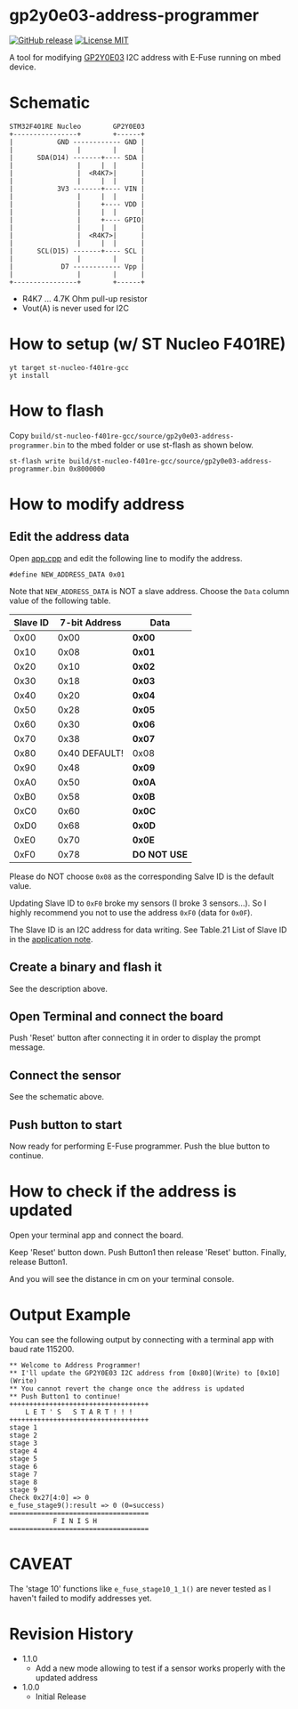 gp2y0e03-address-programmer
===

[![GitHub release](https://img.shields.io/github/release/dbaba/gp2y0e03-address-programmer.svg)](https://github.com/dbaba/gp2y0e03-address-programmer/releases/latest)
[![License MIT](https://img.shields.io/github/license/dbaba/gp2y0e03-address-programmer.svg)](http://opensource.org/licenses/MIT)

A tool for modifying [GP2Y0E03](http://www.sharp-world.com/products/device/lineup/data/pdf/datasheet/gp2y0e03_e.pdf) I2C address with E-Fuse running on mbed device.

# Schematic

    STM32F401RE Nucleo        GP2Y0E03
    +----------------+        +------+
    |           GND ------------ GND |
    |                |        |      |
    |      SDA(D14) -------+---- SDA |
    |                |     |  |      |
    |                |  <R4K7>|      |
    |                |     |  |      |
    |           3V3 -------+---- VIN |
    |                |     |  |      |
    |                |     +---- VDD |
    |                |     |  |      |
    |                |     +---- GPIO|
    |                |     |  |      |
    |                |  <R4K7>|      |
    |                |     |  |      |
    |      SCL(D15) -------+---- SCL |
    |                |        |      |
    |            D7 ------------ Vpp |
    |                |        |      |
    +----------------+        +------+

 * R4K7 ... 4.7K Ohm pull-up resistor
 * Vout(A) is never used for I2C

# How to setup (w/ ST Nucleo F401RE)

    yt target st-nucleo-f401re-gcc
    yt install

# How to flash

Copy `build/st-nucleo-f401re-gcc/source/gp2y0e03-address-programmer.bin` to the mbed folder or use st-flash as shown below.

    st-flash write build/st-nucleo-f401re-gcc/source/gp2y0e03-address-programmer.bin 0x8000000

# How to modify address

## Edit the address data

Open [app.cpp](source/app.cpp) and edit the following line to modify the address.

    #define NEW_ADDRESS_DATA 0x01

Note that `NEW_ADDRESS_DATA` is NOT a slave address. Choose the `Data` column value of the following table.

| Slave ID | 7-bit Address |   Data   |
|----------|---------------|----------|
| 0x00     | 0x00          | **0x00** |
| 0x10     | 0x08          | **0x01** |
| 0x20     | 0x10          | **0x02** |
| 0x30     | 0x18          | **0x03** |
| 0x40     | 0x20          | **0x04** |
| 0x50     | 0x28          | **0x05** |
| 0x60     | 0x30          | **0x06** |
| 0x70     | 0x38          | **0x07** |
| 0x80     | 0x40 DEFAULT! |   0x08   |
| 0x90     | 0x48          | **0x09** |
| 0xA0     | 0x50          | **0x0A** |
| 0xB0     | 0x58          | **0x0B** |
| 0xC0     | 0x60          | **0x0C** |
| 0xD0     | 0x68          | **0x0D** |
| 0xE0     | 0x70          | **0x0E** |
| 0xF0     | 0x78          | **DO NOT USE** |

Please do NOT choose `0x08` as the corresponding Salve ID is the default value.

Updating Slave ID to `0xF0` broke my sensors (I broke 3 sensors...). So I highly recommend you not to use the address `0xF0` (data for `0x0F`).

The Slave ID is an I2C address for data writing. See Table.21 List of Slave ID in the [application note](http://www.sharp-world.com/products/device/lineup/data/pdf/datasheet/gp2y0e02_03_appl_e.pdf).

## Create a binary and flash it

See the description above.

## Open Terminal and connect the board

Push 'Reset' button after connecting it in order to display the prompt message.

## Connect the sensor

See the schematic above.

## Push button to start

Now ready for performing E-Fuse programmer. Push the blue button to continue.

# How to check if the address is updated

Open your terminal app and connect the board.

Keep 'Reset' button down. Push Button1 then release 'Reset' button. Finally, release Button1.

And you will see the distance in cm on your terminal console.

# Output Example

You can see the following output by connecting with a terminal app with baud rate 115200.

    ** Welcome to Address Programmer!
    ** I'll update the GP2Y0E03 I2C address from [0x80](Write) to [0x10](Write)
    ** You cannot revert the change once the address is updated
    ** Push Button1 to continue!
    +++++++++++++++++++++++++++++++++++
        L E T ' S   S T A R T ! ! !
    +++++++++++++++++++++++++++++++++++
    stage 1
    stage 2
    stage 3
    stage 4
    stage 5
    stage 6
    stage 7
    stage 8
    stage 9
    Check 0x27[4:0] => 0
    e_fuse_stage9():result => 0 (0=success)
    ===================================
               F I N I S H
    ===================================

# CAVEAT

The 'stage 10' functions like `e_fuse_stage10_1_1()` are never tested as I haven't failed to modify addresses yet.

# Revision History
* 1.1.0
  - Add a new mode allowing to test if a sensor works properly with the updated address
* 1.0.0
  - Initial Release
